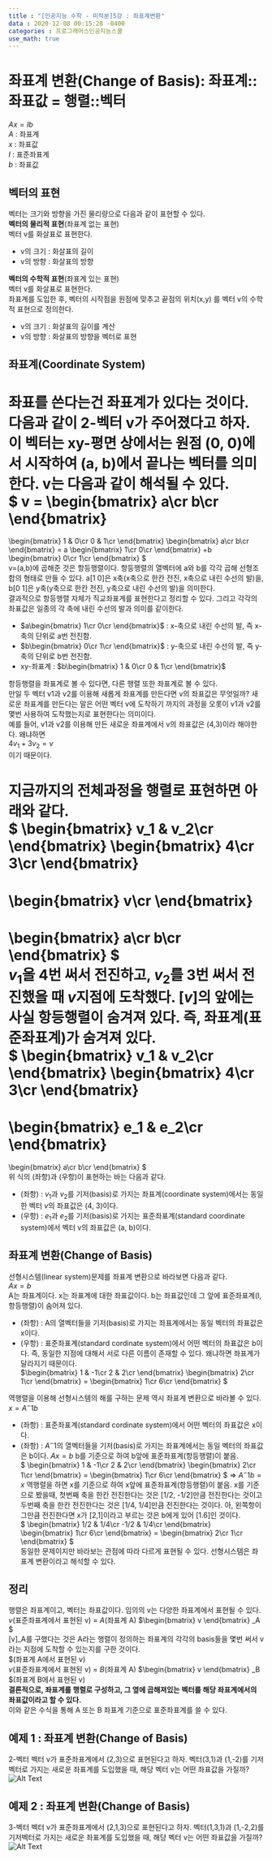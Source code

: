 ```yaml
---
title : "[인공지능 수학 - 미적분]5강 : 좌표계변환"
data : 2020-12-08 00:15:28 -0400
categories : 프로그래머스인공지능스쿨
use_math: true
---
```

# 좌표계 변환(Change of Basis): 좌표계::좌표값 = 행렬::벡터
$Ax = Ib$  
$A$ : 좌표계  
$x$ : 좌표값  
$I$ : 표준좌표계  
$b$ : 좌표값  
  
## 벡터의 표현
벡터는 크기와 방향을 가진 물리량으로 다음과 같이 표현할 수 있다.  
**벡터의 물리적 표현**(좌표계 없는 표현)  
벡터 v를 화살표로 표현한다.  
- v의 크기 : 화살표의 길이
- v의 방향 : 화살표의 방향
  
**벡터의 수학적 표현**(좌표계 있는 표현)  
벡터 v를 화살표로 표현한다.  
좌표계를 도입한 후, 벡터의 시작점을 원점에 맞추고 끝점의 위치(x,y) 를 벡터 v의 수학적 표현으로 정의한다.  
- v의 크기 : 화살표의 길이를 계산
- v의 방향 : 화살표의 방향을 벡터로 표현
  
## 좌표계(Coordinate System)
좌표를 쓴다는건 좌표계가 있다는 것이다. 다음과 같이 2-벡터 v가 주어졌다고 하자. 이 벡터는 xy-평면 상에서는 원점 (0, 0)에서 시작하여 (a, b)에서 끝나는 벡터를 의미한다. v는 다음과 같이 해석될 수 있다.  
$
v = \begin{bmatrix}
a\cr
b\cr
\end{bmatrix}
=
\begin{bmatrix}
1 & 0\cr
0 & 1\cr
\end{bmatrix}
\begin{bmatrix}
a\cr
b\cr
\end{bmatrix}
= a
\begin{bmatrix}
1\cr
0\cr
\end{bmatrix}
+b
\begin{bmatrix}
0\cr
1\cr
\end{bmatrix}
$  
v=(a,b)에 곱해준 것은 항등행렬이다. 항등행렬의 열벡터에 a와 b를 각각 곱해 선형조합의 형태로 만들 수 있다. a[1 0]은 x축(x축으로 한칸 전진, x축으로 내린 수선의 발)을, b[0 1]은 y축(y축으로 한칸 전진, y축으로 내린 수선의 발)을 의미한다.  
결과적으로 항등행렬 자체가 직교좌표계를 표현한다고 정리할 수 있다. 그리고 각각의 좌표값은 일종의 각 축에 내린 수선의 발과 의미를 같이한다.  
- $a\begin{bmatrix}
1\cr
0\cr
\end{bmatrix}$ : x-축으로 내린 수선의 발, 즉 x-축의 단위로 a번 전진함.
- $b\begin{bmatrix}
0\cr
1\cr
\end{bmatrix}$ : y-축으로 내린 수선의 발, 즉 y-축의 단위로 b번 전진함.
- xy-좌표계 : $b\begin{bmatrix}
1 & 0\cr
0 & 1\cr
\end{bmatrix}$
  
항등행렬을 좌표계로 볼 수 있다면, 다른 행렬 또한 좌표계로 볼 수 있다.  
만일 두 벡터 v1과 v2를 이용해 새롭게 좌표계를 만든다면 v의 좌표값은 무엇일까? 새로운 좌표계를 만든다는 말은 어떤 벡터 v에 도착하기 까지의 과정을 오롯이 v1과 v2를 몇번 사용하여 도착했는지로 표현한다는 의미이다.  
예를 들어, v1과 v2를 이용해 만든 새로운 좌표계에서 v의 좌표값은 (4,3)이라 해야한다. 왜냐하면  
$4v_1 + 3v_2 = v$  
이기 때문이다.  
  
지금까지의 전체과정을 행렬로 표현하면 아래와 같다.  
$
\begin{bmatrix}
v_1 & v_2\cr
\end{bmatrix}
\begin{bmatrix}
4\cr
3\cr
\end{bmatrix}
=
\begin{bmatrix}
v\cr
\end{bmatrix}
=
\begin{bmatrix}
a\cr
b\cr
\end{bmatrix}
$  
$v_1$을 4번 써서 전진하고, $v_2$를 3번 써서 전진했을 때 $v$지점에 도착했다. $[v]$의 앞에는 사실 항등행렬이 숨겨져 있다. 즉, 좌표계(표준좌표계)가 숨겨져 있다.  
$
\begin{bmatrix}
v_1 & v_2\cr
\end{bmatrix}
\begin{bmatrix}
4\cr
3\cr
\end{bmatrix}
=
\begin{bmatrix}
e_1 & e_2\cr
\end{bmatrix}
=
\begin{bmatrix}
a\cr
b\cr
\end{bmatrix}
$  
위 식의 (좌항)과 (우항)이 표현하는 바는 다음과 같다.  
- (좌항) : $v_1$과 $v_2$를 기저(basis)로 가지는 좌표계(coordinate system)에서는 동일한 벡터 $v$의 좌표값은 (4, 3)이다.  
- (우항) : $e_1$과 $e_2$를 기저(basis)로 가지는 표준좌표계(standard coordinate system)에서 벡터 v의 좌표값은 (a, b)이다.
  
## 좌표계 변환(Change of Basis)
선형시스템(linear system)문제를 좌표계 변환으로 바라보면 다음과 같다.  
$Ax = b$  
A는 좌표계이다. x는 좌표계에 대한 좌표값이다. b는 좌표값인데 그 앞에 표준좌표계(I, 항등행렬)이 숨어져 있다.  
- (좌항) : A의 열벡터들을 기저(basis)로 가지는 좌표계에서는 동일 벡터의 좌표값은 x이다. 
- (우항) : 표준좌표계(standard cordinate system)에서 어떤 벡터의 좌표값은 b이다.
즉, 동일한 지점에 대해서 서로 다른 이름이 존재할 수 있다. 왜냐하면 좌표계가 달라지기 때문이다.  
$\begin{bmatrix}
1 & -1\cr
2 & 2\cr
\end{bmatrix}
\begin{bmatrix}
2\cr
1\cr
\end{bmatrix}
=
\begin{bmatrix}
1\cr
6\cr
\end{bmatrix}
$  
  
역행렬을 이용해 선형시스템의 해를 구하는 문제 역시 좌표계 변환으로 바라볼 수 있다.  
$x = A^-1b$  
- (좌항) : 표준좌표계(standard cordinate system)에서 어떤 벡터의 좌표값은 x이다.
- (좌항) : $A^-1$의 열벡터들을 기저(basis)로 가지는 좌표계에서는 동일 벡터의 좌표값은 b이다. 
$Ax = b$ b를 기준으로 하여 b앞에 표준좌표계(항등행렬)이 붙음.  
$
\begin{bmatrix}
1 & -1\cr
2 & 2\cr
\end{bmatrix}
\begin{bmatrix}
2\cr
1\cr
\end{bmatrix}
=
\begin{bmatrix}
1\cr
6\cr
\end{bmatrix}
$
=>
$A^-1b = x$ 역행렬을 하면 x를 기준으로 하여 x앞에 표준좌표계(항등행렬)이 붙음. x를 기준으로 봤을때, 첫번째 축을 한칸 전진한다는 것은 [1/2, -1/2]만큼 전진한다는 것이고 두번째 축을 한칸 전진한다는 것은 [1/4, 1/4]만큼 전진한다는 것이다. 아, 왼쪽항이 그만큼 전진한다면 x가 [2,1]이라고 부르는 것은 b에게 있어 [1.6]인 것이다.  
$
\begin{bmatrix}
1/2 & 1/4\cr
-1/2 & 1/4\cr
\end{bmatrix}
\begin{bmatrix}
1\cr
6\cr
\end{bmatrix}
=
\begin{bmatrix}
2\cr
1\cr
\end{bmatrix}
$  
동일한 문제이지만 바라보는 관점에 따라 다르게 표현될 수 있다. 선형시스템은 좌표계 변환이라고 해석할 수 있다.  
  
## 정리
행렬은 좌표계이고, 벡터는 좌표값이다. 임의의 v는 다양한 좌표계에서 표현될 수 있다.  
$v$(표준좌표계에서 표현된 v) = $A$(좌표계 A)
$\begin{bmatrix}
v
\end{bmatrix}
_A  
$  
[v]_A를 구했다는 것은 A라는 행렬이 정의하는 좌표계의 각각의 basis들을 몇번 써서 v라는 지점에 도착할 수 있는지를 구한 것이다.  
$(좌표계 A에서 표현된 v)  
$v$(표준좌표계에서 표현된 v) = $B$(좌표계 A)
$\begin{bmatrix}
v
\end{bmatrix}
_B
$(좌표계 B에서 표현된 v)  
**결론적으로, 좌표계를 행렬로 구성하고, 그 옆에 곱해져있는 벡터를 해당 좌표계에서의 좌표값이라고 할 수 있다.**  
이와 같은 수식을 통해 A 또는 B 좌표계 기준으로 표준좌표계를 쓸 수 있다.  
  
## 예제 1 : 좌표계 변환(Change of Basis)
2-벡터 벡터 v가 표준좌표계에서 (2,3)으로 표현된다고 하자. 벡터(3,1)과 (1,-2)를 기저벡터로 가지는 새로운 좌표계를 도입했을 때, 해당 벡터 v는 어떤 좌표값을 가질까?  
![Alt Text](/assets/images/20201208/1.png)  
  
## 예제 2 : 좌표계 변환(Change of Basis)
3-벡터 벡터 v가 표준좌표계에서 (2,1,3)으로 표현된다고 하자. 벡터(1,3,1)과 (1,-2,2)를 기저벡터로 가지는 새로운 좌표계를 도입했을 때, 해당 벡터 v는 어떤 좌표값을 가질까?  
![Alt Text](/assets/images/20201208/2.png) 